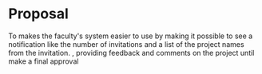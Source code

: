 # Proposal
To makes the faculty's system easier to use by making it possible to see a notification like the number of invitations and a list of the project names from the invitation. , providing feedback and comments on the project until make a final approval

